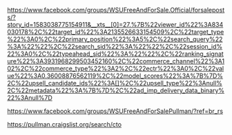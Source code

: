 https://www.facebook.com/groups/WSUFreeAndForSale.Official/forsaleposts/?story_id=1583038775154911&__xts__[0]=27.%7B%22viewer_id%22%3A834030178%2C%22target_id%22%3A2135526633154509%2C%22target_type%22%3A0%2C%22primary_position%22%3A5%2C%22search_query%22%3A%22%22%2C%22search_sid%22%3A%22%22%2C%22session_id%22%3A0%2C%22typeahead_sid%22%3A%22%22%2C%22ranking_signature%22%3A3931968299503452160%2C%22commerce_channel%22%3A102%2C%22commerce_type%22%3A2%2C%22ectr%22%3A0%2C%22value%22%3A0.36008876562119%2C%22model_scores%22%3A%7B%7D%2C%22upsell_candidate_ids%22%3A[]%2C%22upsell_type%22%3Anull%2C%22metadata%22%3A%7B%7D%2C%22ad_imp_delivery_data_binary%22%3Anull%7D

https://www.facebook.com/groups/WSUFreeAndForSalePullman/?ref=br_rs

https://pullman.craigslist.org/search/cto